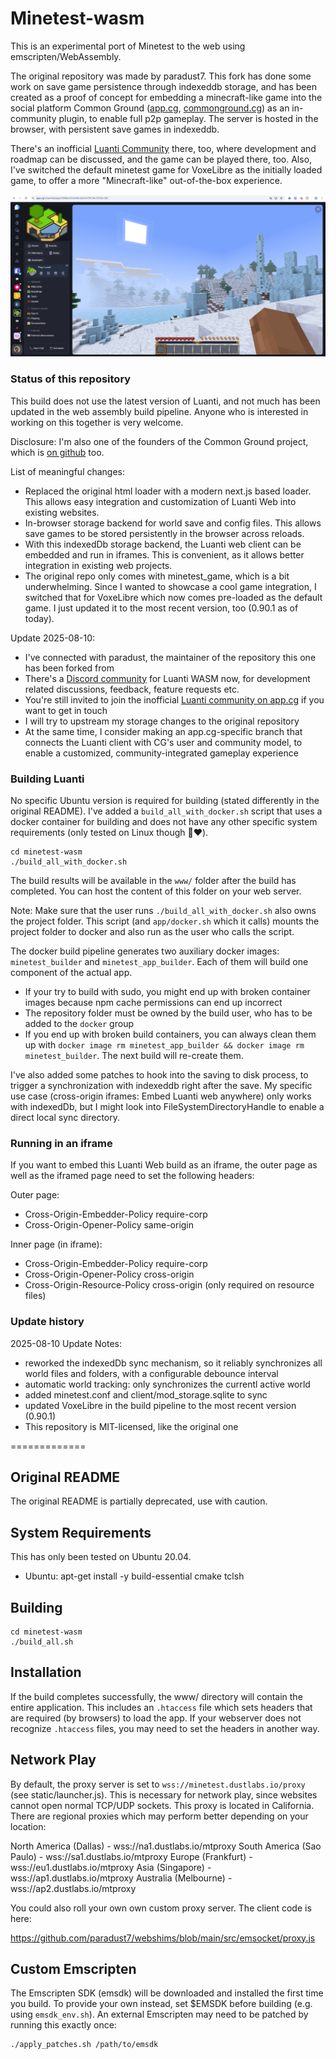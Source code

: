 Minetest-wasm
=============

This is an experimental port of Minetest to the web using emscripten/WebAssembly.

The original repository was made by paradust7. This fork has done some work on save game persistence through 
indexeddb storage, and has been created as a proof of concept for embedding a minecraft-like game into 
the social platform Common Ground ([app.cg](https://app.cg), [commonground.cg](https://commonground.cg)) as an in-community plugin, to enable full p2p gameplay. 
The server is hosted in the browser, with persistent save games in indexeddb.

There's an inofficial [Luanti Community](https://app.cg/c/luanti) there, too, where development and 
roadmap can be discussed, and the game can be played there, too. Also, I've switched the default minetest 
game for VoxeLibre as the initially loaded game, to offer a more "Minecraft-like" out-of-the-box experience.

![Screenshot of Luanti running in app.cg](assets/screenshot.jpg)

### Status of this repository

This build does not use the latest version of Luanti, and not much has been updated in the web assembly 
build pipeline. Anyone who is interested in working on this together is very welcome.

Disclosure: I'm also one of the founders of the Common Ground project, which is [on github](https://github.com/Common-Ground-DAO) too.

List of meaningful changes:
- Replaced the original html loader with a modern next.js based loader. This allows easy integration and customization of Luanti Web into existing websites.
- In-browser storage backend for world save and config files. This allows save games to be stored persistently in the browser across reloads.
- With this indexedDb storage backend, the Luanti web client can be embedded and run in iframes. This is convenient, as it allows better integration in existing web projects.
- The original repo only comes with minetest_game, which is a bit underwhelming. Since I wanted to showcase a cool game integration, I switched that for VoxeLibre which now comes pre-loaded as the default game. I just updated it to the most recent version, too (0.90.1 as of today).

Update 2025-08-10:
- I've connected with paradust, the maintainer of the repository this one has been forked from
- There's a [Discord community](https://discord.gg/APmB9j2M) for Luanti WASM now, for development related discussions, feedback, feature requests etc.
- You're still invited to join the inofficial [Luanti community on app.cg](https://app.cg/c/luanti) if you want to get in touch
- I will try to upstream my storage changes to the original repository
- At the same time, I consider making an app.cg-specific branch that connects the Luanti client with CG's user and community model, to enable a customized, community-integrated gameplay experience

### Building Luanti

No specific Ubuntu version is required for building (stated differently in the original README). I've 
added a `build_all_with_docker.sh` script that uses a docker container for building and does not 
have any other specific system requirements (only tested on Linux though 🐧❤️).

    cd minetest-wasm
    ./build_all_with_docker.sh

The build results will be available in the `www/` folder after the build has completed. You can host the content of this folder on your web server.

Note: Make sure that the user runs `./build_all_with_docker.sh` also owns the project folder. This script (and `app/docker.sh` which it calls) mounts the project folder to docker and also run as the user who calls the script.

The docker build pipeline generates two auxiliary docker images: `minetest_builder` and `minetest_app_builder`. Each of them will build one component of the actual app.

- If your try to build with sudo, you might end up with broken container images because npm cache permissions can end up incorrect
- The repository folder must be owned by the build user, who has to be added to the `docker` group
- If you end up with broken build containers, you can always clean them up with `docker image rm minetest_app_builder && docker image rm minetest_builder`. The next build will re-create them.

I've also added some patches to hook into the saving to disk process, to trigger a synchronization with 
indexeddb right after the save. My specific use case (cross-origin iframes: Embed Luanti web anywhere) only 
works with indexedDb, but I might look into FileSystemDirectoryHandle to enable a direct local sync directory.

### Running in an iframe

If you want to embed this Luanti Web build as an iframe, the outer page as well as the iframed page need to set the following headers:

Outer page:
- Cross-Origin-Embedder-Policy require-corp
- Cross-Origin-Opener-Policy same-origin

Inner page (in iframe):
- Cross-Origin-Embedder-Policy require-corp
- Cross-Origin-Opener-Policy cross-origin
- Cross-Origin-Resource-Policy cross-origin (only required on resource files)

### Update history

2025-08-10 Update Notes:
- reworked the indexedDb sync mechanism, so it reliably synchronizes all world files and folders, with a configurable debounce interval
- automatic world tracking: only synchronizes the currentl active world
- added minetest.conf and client/mod_storage.sqlite to sync
- updated VoxeLibre in the build pipeline to the most recent version (0.90.1)
- This repository is MIT-licensed, like the original one

=============

Original README
-------------------

The original README is partially deprecated, use with caution.

System Requirements
-------------------
This has only been tested on Ubuntu 20.04.

* Ubuntu: apt-get install -y build-essential cmake tclsh

Building
---------

    cd minetest-wasm
    ./build_all.sh

Installation
------------

If the build completes successfully, the www/ directory will contain the entire application. This 
includes an `.htaccess` file which sets headers that are required (by browsers) to load the app. 
If your webserver does not recognize `.htaccess` files, you may need to set the headers in
another way.

Network Play
------------

By default, the proxy server is set to `wss://minetest.dustlabs.io/proxy` (see static/launcher.js).
This is necessary for network play, since websites cannot open normal TCP/UDP sockets. This proxy
is located in California. There are regional proxies which may perform better depending on your
location:

North America (Dallas) - wss://na1.dustlabs.io/mtproxy
South America (Sao Paulo) - wss://sa1.dustlabs.io/mtproxy
Europe (Frankfurt) - wss://eu1.dustlabs.io/mtproxy
Asia (Singapore) - wss://ap1.dustlabs.io/mtproxy
Australia (Melbourne) - wss://ap2.dustlabs.io/mtproxy

You could also roll your own own custom proxy server. The client code is here:

https://github.com/paradust7/webshims/blob/main/src/emsocket/proxy.js

Custom Emscripten
-----------------
The Emscripten SDK (emsdk) will be downloaded and installed the first time you build. To provide
your own instead, set $EMSDK before building (e.g. using `emsdk_env.sh`). An external Emscripten
may need to be patched by running this exactly once:

    ./apply_patches.sh /path/to/emsdk
